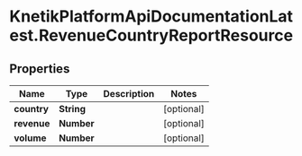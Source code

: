 # KnetikPlatformApiDocumentationLatest.RevenueCountryReportResource

## Properties
Name | Type | Description | Notes
------------ | ------------- | ------------- | -------------
**country** | **String** |  | [optional] 
**revenue** | **Number** |  | [optional] 
**volume** | **Number** |  | [optional] 


